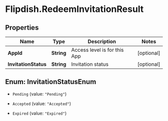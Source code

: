 # Flipdish.RedeemInvitationResult

## Properties

Name | Type | Description | Notes
------------ | ------------- | ------------- | -------------
**AppId** | **String** | Access level is for this App | [optional] 
**InvitationStatus** | **String** | Invitation status | [optional] 



## Enum: InvitationStatusEnum


* `Pending` (value: `"Pending"`)

* `Accepted` (value: `"Accepted"`)

* `Expired` (value: `"Expired"`)




